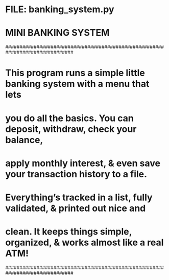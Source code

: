 # FILE: banking_system.py

# MINI BANKING SYSTEM 

################################################################################
#  This program runs a simple little banking system with a menu that lets     ##
#    you do all the basics.  You can deposit, withdraw, check your balance,   ##
#     apply monthly interest, & even save your transaction history to a file. ##
#    Everything’s tracked in a list, fully validated, & printed out nice and  ##
#  clean. It keeps things simple, organized, & works almost like a real ATM!  ##
################################################################################
